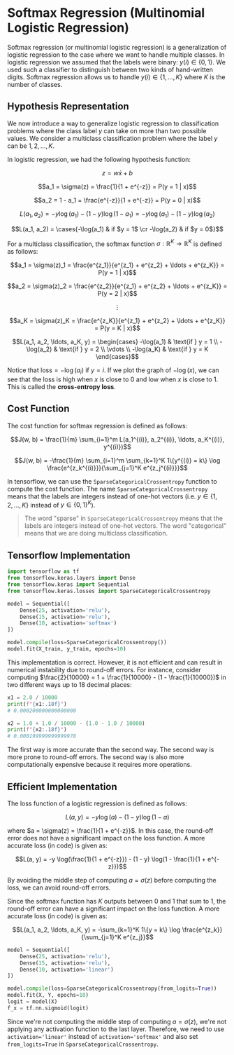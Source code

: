 # Softmax Regression (Multinomial Logistic Regression)
Softmax regression (or multinomial logistic regression) is a generalization of logistic regression to the case where we want to handle multiple classes. In logistic regression we assumed that the labels were binary: $y(i) \in \{0,1\}$. We used such a classifier to distinguish between two kinds of hand-written digits. Softmax regression allows us to handle $y(i) \in \{1,\ldots,K\}$ where $K$ is the number of classes.

## Hypothesis Representation
We now introduce a way to generalize logistic regression to classification problems where the class label $y$ can take on more than two possible values. We consider a multiclass classification problem where the label $y$ can be $1, 2, \ldots, K$.

In logistic regression, we had the following hypothesis function:

$$z = w \dot x + b$$

$$a_1 = \sigma(z) = \frac{1}{1 + e^{-z}} = P(y = 1 | x)$$

$$a_2 = 1 - a_1 = \frac{e^{-z}}{1 + e^{-z}} = P(y = 0 | x)$$

$$L(a_1, a_2) = -y \log(a_1) - (1 - y) \log(1 - a_1) = -y \log(a_1) - (1 - y) \log(a_2)$$

$$L(a_1, a_2) = \cases{-\log(a_1) & if $y = 1$ \cr -\log(a_2) & if $y = 0$}$$

For a multiclass classification, the softmax function $\sigma : \mathbb{R}^K \rightarrow \mathbb{R}^K$ is defined as follows:

$$a_1 = \sigma(z)_1 = \frac{e^{z_1}}{e^{z_1} + e^{z_2} + \ldots + e^{z_K}} = P(y = 1 | x)$$

$$a_2 = \sigma(z)_2 = \frac{e^{z_2}}{e^{z_1} + e^{z_2} + \ldots + e^{z_K}} = P(y = 2 | x)$$

$$\vdots$$

$$a_K = \sigma(z)_K = \frac{e^{z_K}}{e^{z_1} + e^{z_2} + \ldots + e^{z_K}} = P(y = K | x)$$

$$L(a_1, a_2, \ldots, a_K, y) = 
\begin{cases}
-\log(a_1) & \text{if } y = 1 \\
-\log(a_2) & \text{if } y = 2 \\
\vdots \\
-\log(a_K) & \text{if } y = K
\end{cases}$$

Notice that $\text{loss} = -\log(a_i) \text{ if } y = i$. If we plot the graph of $-\log(x)$, we can see that the loss is high when $x$ is close to $0$ and low when $x$ is close to $1$. This is called the **cross-entropy loss**.

## Cost Function
The cost function for softmax regression is defined as follows:

$$J(w, b) = \frac{1}{m} \sum_{i=1}^m L(a_1^{(i)}, a_2^{(i)}, \ldots, a_K^{(i)}, y^{(i)})$$

$$J(w, b) = -\frac{1}{m} \sum_{i=1}^m \sum_{k=1}^K 1\{y^{(i)} = k\} \log \frac{e^{z_k^{(i)}}}{\sum_{j=1}^K e^{z_j^{(i)}}}$$

In tensorflow, we can use the `SparseCategoricalCrossentropy` function to compute the cost function. The name `SparseCategoricalCrossentropy` means that the labels are integers instead of one-hot vectors (i.e. $y \in \{1, 2, \ldots, K\}$ instead of $y \in \{0, 1\}^K$).

> The word "sparse" in `SparseCategoricalCrossentropy` means that the labels are integers instead of one-hot vectors. The word "categorical" means that we are doing multiclass classification.

## Tensorflow Implementation
```python
import tensorflow as tf
from tensorflow.keras.layers import Dense
from tensorflow.keras import Sequential
from tensorflow.keras.losses import SparseCategoricalCrossentropy

model = Sequential([
    Dense(25, activation='relu'),
    Dense(15, activation='relu'),
    Dense(10, activation='softmax')
])

model.compile(loss=SparseCategoricalCrossentropy())
model.fit(X_train, y_train, epochs=10)
```

This implementation is correct. However, it is not efficient and can result in numerical instability due to round-off errors. For instance, consider computing $\frac{2}{10000} = 1 + \frac{1}{10000} - (1 - \frac{1}{10000})$ in two different ways up to 18 decimal places:

```python
x1 = 2.0 / 10000
print(f"{x1:.18f}")
# 0.000200000000000000

x2 = 1.0 + 1.0 / 10000 - (1.0 - 1.0 / 10000)
print(f"{x2:.18f}")
# 0.000199999999999978
```

The first way is more accurate than the second way. The second way is more prone to round-off errors. The second way is also more computationally expensive because it requires more operations.

## Efficient Implementation
The loss function of a logistic regression is defined as follows:

$$L(a, y) = -y \log(a) - (1 - y) \log(1 - a)$$

where $a = \sigma(z) = \frac{1}{1 + e^{-z}}$. In this case, the round-off error does not have a significant impact on the loss function. A more accurate loss (in code) is given as:

$$L(a, y) = -y \log(\frac{1}{1 + e^{-z}}) - (1 - y) \log(1 - \frac{1}{1 + e^{-z}})$$

By avoiding the middle step of computing $a = \sigma(z)$ before computing the loss, we can avoid round-off errors.

Since the softmax function has $K$ outputs between $0$ and $1$ that sum to $1$, the round-off error can have a significant impact on the loss function. A more accurate loss (in code) is given as:

$$L(a_1, a_2, \ldots, a_K, y) = -\sum_{k=1}^K 1\{y = k\} \log \frac{e^{z_k}}{\sum_{j=1}^K e^{z_j}}$$

```python
model = Sequential([
    Dense(25, activation='relu'),
    Dense(15, activation='relu'),
    Dense(10, activation='linear')
])

model.compile(loss=SparseCategoricalCrossentropy(from_logits=True))
model.fit(X, Y, epochs=10)
logit = model(X)
f_x = tf.nn.sigmoid(logit)
```

Since we're not computing the middle step of computing $a = \sigma(z)$, we're not applying any activation function to the last layer. Therefore, we need to use `activation='linear'` instead of `activation='softmax'` and also set `from_logits=True` in `SparseCategoricalCrossentropy`.
